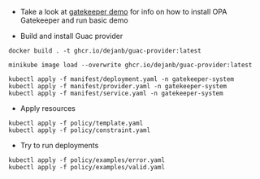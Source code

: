 * Take a look at [gatekeeper demo](gatekeeper/) for info on how to install OPA Gatekeeper and run basic demo

* Build and install Guac provider
```
docker build . -t ghcr.io/dejanb/guac-provider:latest

minikube image load --overwrite ghcr.io/dejanb/guac-provider:latest

kubectl apply -f manifest/deployment.yaml -n gatekeeper-system
kubectl apply -f manifest/provider.yaml -n gatekeeper-system
kubectl apply -f manifest/service.yaml -n gatekeeper-system
```

* Apply resources
```
kubectl apply -f policy/template.yaml
kubectl apply -f policy/constraint.yaml
```

* Try to run deployments
```
kubectl apply -f policy/examples/error.yaml
kubectl apply -f policy/examples/valid.yaml
```